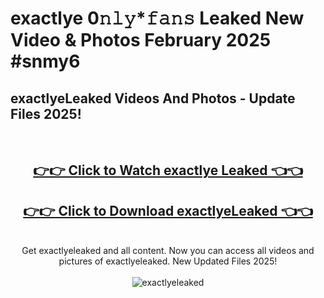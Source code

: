 # exactlye 0𝚗𝚕𝚢*𝚏𝚊𝚗𝚜 Leaked New Video & Photos February 2025 #snmy6

<h2>exactlyeLeaked Videos And Photos - Update Files 2025!</h2>
<br>
<div align="center">
<h2><a href="https://mediaupload.pro?title=exactlye&ref=11F" rel="nofollow">👉👉 Click to Watch exactlye Leaked 👈👈</a></h2>
<h2><a href="https://mediaupload.pro?title=exactlye&ref=11F" rel="nofollow">👉👉 Click to Download exactlyeLeaked 👈👈</a></h2>
<br>
Get exactlyeleaked and all content. Now you can access all videos and pictures of exactlyeleaked. New Updated Files 2025!
<br>
<br>
<a href="https://mediaupload.pro?title=exactlye&ref=11F" rel="nofollow" data-target="animated-image.originalLink"><img src="https://i.ibb.co/Gkj2r4b/banner.png" alt="exactlyeleaked" style="max-width: 100%; display: inline-block;" data-target="animated-image.originalImage"></a>
</div>
<br>

